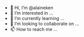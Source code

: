 - 👋 Hi, I’m @alaineken
- 👀 I’m interested in ...
- 🌱 I’m currently learning ...
- 💞️ I’m looking to collaborate on ...
- 📫 How to reach me ...

<!---
alaineken/alaineken is a ✨ special ✨ repository because its `README.md` (this file) appears on your GitHub profile.
You can click the Preview link to take a look at your changes.
--->
